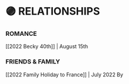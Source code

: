 # 🟣 RELATIONSHIPS

### ROMANCE

\[\[2022 Becky 40th]] | August 15th

### FRIENDS & FAMILY

\[\[2022 Family Holiday to France]] | July 2022 By
